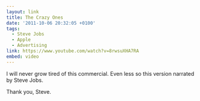 ```yaml
---
layout: link
title: The Crazy Ones
date: '2011-10-06 20:32:05 +0100'
tags:
  - Steve Jobs
  - Apple
  - Advertising
link: https://www.youtube.com/watch?v=8rwsuXHA7RA
embed: video
---
```

I will never grow tired of this commercial. Even less so this version narrated by Steve Jobs.

Thank you, Steve.